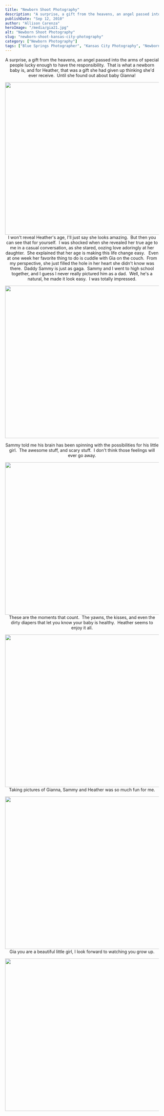 ```yaml
---
title: "Newborn Shoot Photography"
description: "A surprise, a gift from the heavens, an angel passed into the arms of special people lucky enough to have "
publishDate: "Sep 12, 2010"
author: "Allison Carenza"
heroImage: "/media/gia21.jpg"
alt: "Newborn Shoot Photography"
slug: "newborn-shoot-kansas-city-photography"
category: ["Newborn Photography"]
tags: ["Blue Springs Photographer", "Kansas City Photography", "Newborn"]
---
```


<p style="text-align: center;">A surprise, a gift from the heavens, an angel passed into the arms of special people lucky enough to have the responsibility.  That is what a newborn baby is, and for Heather, that was a gift she had given up thinking she&apos;d ever receive.  Until she found out about baby Gianna!</p>
<p style="text-align: center;"><a rel="attachment wp-att-1432" href="http://www.allisoncarenza.com/archives/1425/gia2-2"><img class="aligncenter size-full wp-image-1432" title="gia2" src="http:/media/gia21.jpg" alt="" width="742" height="500" srcset="/media/gia21.jpg 742w, /media/gia21-300x202.jpg 300w" sizes="(max-width: 742px) 100vw, 742px" /></a>I won&apos;t reveal Heather&apos;s age, I&apos;ll just say she looks amazing.  But then you can see that for yourself.  I was shocked when she revealed her true age to me in a casual conversation, as she stared, oozing love adoringly at her daughter.  She explained that her age is making this life change easy.   Even at one week her favorite thing to do is cuddle with Gia on the couch.  From my perspective, she just filled the hole in her heart she didn&apos;t know was there.  Daddy Sammy is just as gaga.  Sammy and I went to high school together, and I guess I never really pictured him as a dad.  Well, he&apos;s a natural, he made it look easy.  I was totally impressed.</p>
<p><a rel="attachment wp-att-1429" href="http://www.allisoncarenza.com/archives/1425/gia4"><img class="aligncenter size-full wp-image-1429" title="gia4" src="http:/media/gia4.jpg" alt="" width="699" height="500" srcset="/media/gia4.jpg 699w, /media/gia4-300x215.jpg 300w" sizes="(max-width: 699px) 100vw, 699px" /></a></p>
<p style="text-align: center;">Sammy told me his brain has been spinning with the possibilities for his little girl.  The awesome stuff, and scary stuff.  I don&apos;t think those feelings will ever go away.</p>
<p style="text-align: center;"><a rel="attachment wp-att-1436" href="http://www.allisoncarenza.com/archives/1425/gia6-2"><img class="aligncenter size-full wp-image-1436" title="gia6" src="http:/media/gia61.jpg" alt="" width="742" height="500" srcset="/media/gia61.jpg 742w, /media/gia61-300x202.jpg 300w" sizes="(max-width: 742px) 100vw, 742px" /></a>These are the moments that count.  The yawns, the kisses, and even the dirty diapers that let you know your baby is healthy.  Heather seems to enjoy it all.</p>
<p style="text-align: center;"><a rel="attachment wp-att-1435" href="http://www.allisoncarenza.com/archives/1425/gia3-2"><img class="aligncenter size-full wp-image-1435" title="gia3" src="http:/media/gia31.jpg" alt="" width="742" height="500" srcset="/media/gia31.jpg 742w, /media/gia31-300x202.jpg 300w" sizes="(max-width: 742px) 100vw, 742px" /></a>Taking pictures of Gianna, Sammy and Heather was so much fun for me.</p>
<p style="text-align: center;"><a rel="attachment wp-att-1434" href="http://www.allisoncarenza.com/archives/1425/gia1-2"><img class="aligncenter size-full wp-image-1434" title="gia1" src="http:/media/gia11.jpg" alt="" width="699" height="500" srcset="/media/gia11.jpg 699w, /media/gia11-300x215.jpg 300w" sizes="(max-width: 699px) 100vw, 699px" /></a>Gia you are a beautiful little girl, I look forward to watching you grow up.</p>
<p><a rel="attachment wp-att-1433" href="http://www.allisoncarenza.com/archives/1425/gia5-2"><img class="aligncenter size-full wp-image-1433" title="gia5" src="http:/media/gia51.jpg" alt="" width="742" height="500" srcset="/media/gia51.jpg 742w, /media/gia51-300x202.jpg 300w" sizes="(max-width: 742px) 100vw, 742px" /></a></p>
